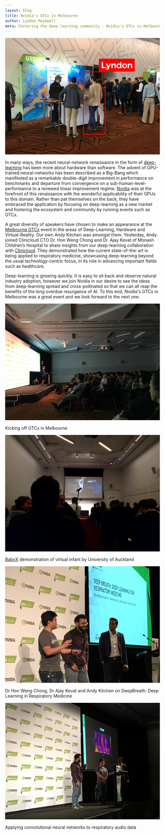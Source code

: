 ```yaml
---
layout: blog
title: Nvidia's GTCx in Melbourne
author: Lyndon Maydwell
meta: Fostering the deep learning community - Nvidia's GTCx in Melbourne
---
```

<!-- /img/blog/CTCxAus -->

![](./GTCxAus_1.JPG)

<!--more-->

In many ways, the recent neural-network renaissance in the form of
<a href="http://silverpond.com.au/deeplearning" target="_blank">deep-learning</a> has been more about hardware than software.
The advent of GPU-trained neural-networks has been described as a Big-Bang which manifested as a
remarkable double-digit improvement in performance on benchmarks and departure from convergence
on a sub-human-level-performance to a renewed linear improvement regime. <a href="http://www.nvidia.com" target="_blank">Nvidia</a>
was at the forefront of this renaissance with the wonderful applicability of their GPUs to this domain.
Rather than pat themselves on the back, they have embraced the application by focusing on deep-learning as a new
market and fostering the ecosystem and community by running events such as GTCx.

A great diversity of speakers have chosen to make an appearance at the
<a href="https://www.gputechconf.com.au" target="_blank">Melbourne GTCx</a> event in the
areas of Deep-Learning, Hardware and Virtual-Reality. Our own Andy Kitchen was amongst them.
Yesterday, Andy joined Clinicloud CTO Dr. Hon Weng Chong and Dr. Ajay Kevat of
Monash Children’s Hospital to share insights from
our deep-learning collaboration with <a href="https://clinicloud.com" target="_blank">Clinicloud</a>.
They demonstrated how the current state-of-the-art
is being applied to respiratory medicine, showcasing deep-learning beyond the usual technology-centric focus,
in its role in advancing important fields such as healthcare.

Deep-learning is growing quickly. It is easy to sit back and observe natural
industry adoption, however we join Nvidia in our desire to see the ideas from
deep-learning spread and cross-pollinated so that we can all reap the benefits
of the long overdue resurgance of AI. To this end, Nvidia's GTCx in Melbourne
was a great event and we look forward to the next one.

![](./GTCxAus_3.jpg)

Kicking off GTCx in Melbourne

![](./GTCxAus_2.jpg)

<a href="http://www.abi.auckland.ac.nz/en/about/our-research/animate-technologies.html" target="_blank">BabyX</a>
demonstration of virtual infant by University of Auckland

![](./GTCxAus_Andy_Clinicloud.jpg)

Dr Hon Weng Chong, Dr Ajay Kevat and Andy Kitchen on DeepBreath: Deep Learning in Respiratory Medicine

![](./GTCxAus_Andy_Clinicloud_1.jpg)

Applying convolutional neural networks to respiratory audio data
